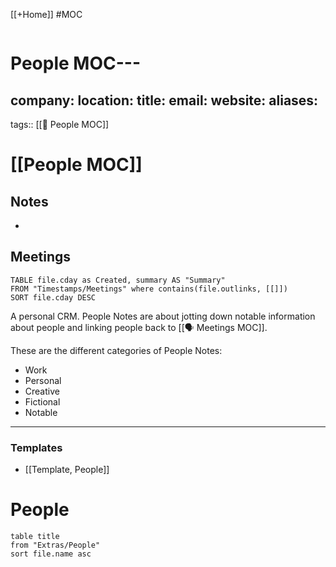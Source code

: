 [[+Home]] #MOC

```meta-bind-button

```

# People MOC---
company: 
location: 
title: 
email: 
website: 
aliases: 
---
tags:: [[👥 People MOC]]

# [[People MOC]]


## Notes
- 

## Meetings
```dataview
TABLE file.cday as Created, summary AS "Summary"
FROM "Timestamps/Meetings" where contains(file.outlinks, [[]])
SORT file.cday DESC
```
A personal CRM. People Notes are about jotting down notable information about people and linking people back to [[🗣 Meetings MOC]].

These are the different categories of People Notes:
- Work
- Personal
- Creative
- Fictional
- Notable

---
### Templates
- [[Template, People]]

# People
```dataview
table title
from "Extras/People"
sort file.name asc
```